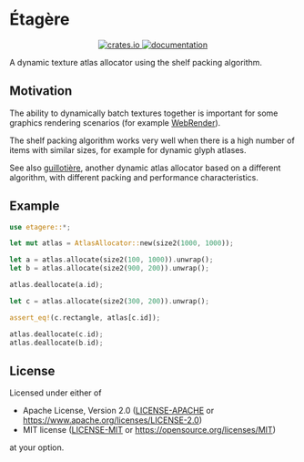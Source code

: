 # Étagère

<p align="center">
  <a href="https://crates.io/crates/etagere">
      <img src="https://img.shields.io/crates/v/etagere.svg" alt="crates.io">
  </a>
  <a href="https://docs.rs/etagere">
      <img src="https://docs.rs/etagere/badge.svg" alt="documentation">
  </a>

</p>

A dynamic texture atlas allocator using the shelf packing algorithm.

## Motivation

The ability to dynamically batch textures together is important for some graphics rendering scenarios (for example [WebRender](https://github.com/servo/webrender)).

The shelf packing algorithm works very well when there is a high number of items with similar sizes, for example for dynamic glyph atlases.

See also [guillotière](https://github.com/nical/guillotiere), another dynamic atlas allocator based on a different algorithm, with different packing and performance characteristics.

## Example

```rust
use etagere::*;

let mut atlas = AtlasAllocator::new(size2(1000, 1000));

let a = atlas.allocate(size2(100, 1000)).unwrap();
let b = atlas.allocate(size2(900, 200)).unwrap();

atlas.deallocate(a.id);

let c = atlas.allocate(size2(300, 200)).unwrap();

assert_eq!(c.rectangle, atlas[c.id]);

atlas.deallocate(c.id);
atlas.deallocate(b.id);
```

## License

Licensed under either of

 * Apache License, Version 2.0 ([LICENSE-APACHE](LICENSE-APACHE) or https://www.apache.org/licenses/LICENSE-2.0)
 * MIT license ([LICENSE-MIT](LICENSE-MIT) or https://opensource.org/licenses/MIT)

at your option.

